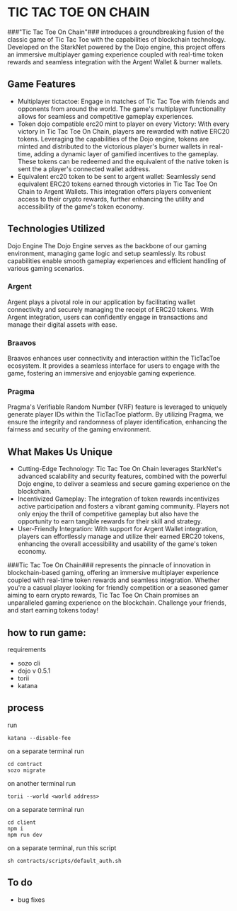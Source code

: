 # TIC TAC TOE ON CHAIN

###"Tic Tac Toe On Chain"### introduces a groundbreaking fusion of the classic game of Tic Tac Toe with the capabilities of blockchain technology. Developed on the StarkNet powered by the Dojo engine, this project offers an immersive multiplayer gaming experience coupled with real-time token rewards and seamless integration with the Argent Wallet & burner wallets. 

## Game Features 
- Multiplayer tictactoe: Engage in matches of Tic Tac Toe with friends and opponents from around the world. The game's multiplayer functionality allows for seamless and competitive gameplay experiences.
- Token dojo compatible erc20 mint to player on every Victory: With every victory in Tic Tac Toe On Chain, players are rewarded with native ERC20 tokens. Leveraging the capabilities of the Dojo engine, tokens are minted and distributed to the victorious player's burner wallets in real-time, adding a dynamic layer of gamified incentives to the gameplay. These tokens can be redeemed and the equivalent of the native token is sent the a player's connected wallet address.
- Equivalent erc20 token to be sent to argent wallet: Seamlessly send equivalent ERC20 tokens earned through victories in Tic Tac Toe On Chain to Argent Wallets. This integration offers players convenient access to their crypto rewards, further enhancing the utility and accessibility of the game's token economy.

## Technologies Utilized
Dojo Engine
The Dojo Engine serves as the backbone of our gaming environment, managing game logic and setup seamlessly. Its robust capabilities enable smooth gameplay experiences and efficient handling of various gaming scenarios.

### Argent
Argent plays a pivotal role in our application by facilitating wallet connectivity and securely managing the receipt of ERC20 tokens. With Argent integration, users can confidently engage in transactions and manage their digital assets with ease.

### Braavos
Braavos enhances user connectivity and interaction within the TicTacToe ecosystem. It provides a seamless interface for users to engage with the game, fostering an immersive and enjoyable gaming experience.

### Pragma
Pragma's Verifiable Random Number (VRF) feature is leveraged to uniquely generate player IDs within the TicTacToe platform. By utilizing Pragma, we ensure the integrity and randomness of player identification, enhancing the fairness and security of the gaming environment.


## What Makes Us Unique
- Cutting-Edge Technology: Tic Tac Toe On Chain leverages StarkNet's advanced scalability and security features, combined with the powerful Dojo engine, to deliver a seamless and secure gaming experience on the blockchain.
- Incentivized Gameplay: The integration of token rewards incentivizes active participation and fosters a vibrant gaming community. Players not only enjoy the thrill of competitive gameplay but also have the opportunity to earn tangible rewards for their skill and strategy.
- User-Friendly Integration: With support for Argent Wallet integration, players can effortlessly manage and utilize their earned ERC20 tokens, enhancing the overall accessibility and usability of the game's token economy.


###Tic Tac Toe On Chain### represents the pinnacle of innovation in blockchain-based gaming, offering an immersive multiplayer experience coupled with real-time token rewards and seamless integration. Whether you're a casual player looking for friendly competition or a seasoned gamer aiming to earn crypto rewards, Tic Tac Toe On Chain promises an unparalleled gaming experience on the blockchain. Challenge your friends, and start earning tokens today!

## how to run game:
requirements
- sozo cli 
- dojo v 0.5.1 
- torii 
- katana

## process 
run 
```shell 
katana --disable-fee
```
on a separate terminal 
run 
```shell 
cd contract
sozo migrate 
```
on another terminal 
run 
```shell 
torii --world <world address>
```
on a separate terminal 
run 
```shell
cd client
npm i
npm run dev 
```

on a separate terminal, run this script 
```shell
sh contracts/scripts/default_auth.sh
```

## To do
- bug fixes
